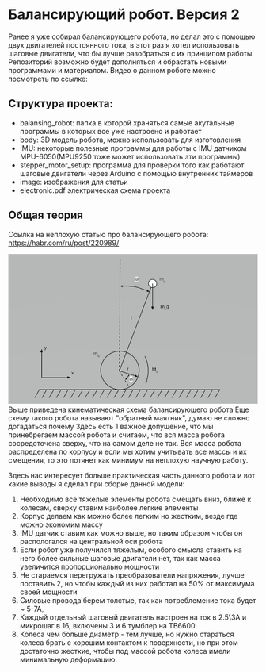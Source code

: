# Балансирующий робот. Версия 2

Ранее я уже собирал балансирующего робота, но делал это с помощью двух двигателей постоянного тока, в этот раз я хотел использовать шаговые двигатели, что бы лучше разобраться с их принципом работы. Репозиторий возможно будет дополняться и обрастать новыми программами и материалом. 
Видео о данном роботе можно посмотреть по ссылке:

## Структура проекта:
- balansing_robot: папка в которой храняться самые акутальные программы в которых все уже настроено и работает
- body: 3D модель робота, можно использовать для изготовления
- IMU: некоторые полезные программы для работы с IMU датчиком MPU-6050(MPU9250 тоже может использовать эти программы)
- stepper_motor_setup: программа для проверки того как работают шаговые двигатели через Arduino с помощью внутренних таймеров
- image: изображения для статьи
- electronic.pdf электрическая схема проекта

## Общая теория
Ссылка на неплохую статью про балансирующего робота: https://habr.com/ru/post/220989/

![alt text](image/image_main_scheme.jpg)
Выше приведена кинематическая схема балансирующего робота
Еще схему такого робота называют "обратный маятник", думаю не сложно догадаться почему
Здесь есть 1 важное допущение, что мы принебрегаем массой робота и считаем, что вся масса робота сосредоточена сверху, что на самом деле не так.
Вся масса робота распределена по корпусу и если мы хотим учитывать все массы и их смещения, то это потянет как минимум на неплохую научную работу. 

Здесь нас интересует больше практическая часть данного робота и вот какие выводы я сделал при сборке данной модели:
1. Необходимо все тяжелые элементы робота смещать вниз, ближе к колесам, сверху ставим наиболее легкие элементы
2. Корпус делаем как можно более легким но жестким, везде где можно экономим массу
3. IMU датчик ставим как можно выше, но таким образом чтобы он распологался на центральной оси робота
4. Если робот уже получился тяжелым, особого смысла ставить на него более сильные шаговые двигатели нет, так как масса увеличится пропорционально мощности
5. Не стараемся перегружать преобразователи напряжения, лучше поставить 2, но чтобы каждый из них работал на 50% от максимума своей мощности
6. Силовые провода берем толстые, так как потреблемение тока будет ~ 5-7А, 
7. Каждый отдельный шаговый двигатель настроен на ток в 2.5\3А и микрошаг в 16, включены 3 и 6 тумблер на TB6600 
8. Колеса чем больше диаметр - тем лучше, но нужно стараться колеса брать с хорошим контактом к поверхности, но при этом достаточно жесткие, чтобы под массой робота колеса имели минимальную деформацию. 


